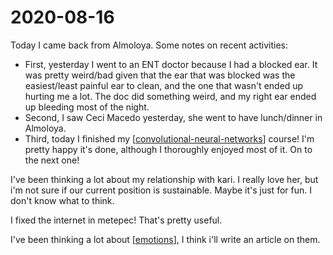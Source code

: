 # 2020-08-16

Today I came back from Almoloya. Some notes on recent activities:

- First, yesterday I went to an ENT doctor because I had a blocked ear. It was pretty weird/bad given that the ear that was blocked was the easiest/least painful ear to clean, and the one that wasn't ended up hurting me a lot. The doc did something weird, and my right ear ended up bleeding most of the night.
- Second, I saw Ceci Macedo yesterday, she went to have lunch/dinner in Almoloya.
- Third, today I finished my [[convolutional-neural-networks]] course! I'm pretty happy it's done, although I thoroughly enjoyed most of it. On to the next one!

I've been thinking a lot about my relationship with kari. I really love her, but i'm not sure if our current position is sustainable. Maybe it's just for fun. I don't know what to think.

I fixed the internet in metepec! That's pretty useful.

I've been thinking a lot about [[emotions]], I think i'll write an article on them.

[//begin]: # "Autogenerated link references for markdown compatibility"
[convolutional-neural-networks]: ../convolutional-neural-networks "Convolutional Neural Networks"
[emotions]: ../emotions "Emotions"
[//end]: # "Autogenerated link references"

